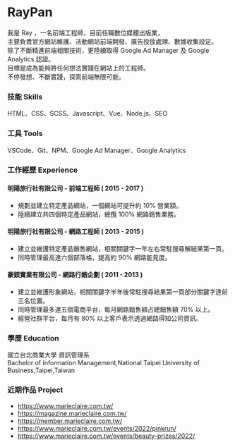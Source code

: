 # RayPan
我是 Ray ，一名前端工程師，目前任職數位媒體出版業，  
主要負責官方網站維護、活動網站前端開發、廣告投放處理、數據收集設定。  
除了不斷精進前端相關技術，更陸續取得 Google Ad Manager 及 Google Analytics 認證。  
目標是成為能夠將任何想法實踐在網站上的工程師。  
不停發想、不斷實踐，探索前端無限可能。 

### 技能 Skills
HTML、CSS、SCSS、Javascript、Vue、Node.js、SEO

### 工具 Tools
VSCode、Git、NPM、Google Ad Manager、Google Analytics

### 工作經歷 Experience
#### 明陽旅行社有限公司 - 前端工程師 ( 2015 - 2017 )
- 規劃並建立特定產品網站，一個網站可提升約 10% 營業額。
- 陸續建立共四個特定產品網站，總攬 100% 網路銷售業務。
#### 明陽旅行社有限公司 - 網路工程師 ( 2013 - 2015 )
- 建立並維護特定產品銷售網站，相關關鍵字一年左右常駐搜尋解結果第一頁。
- 同時管理最高達六個部落格，提高約 90% 網路能見度。
#### 豪鎂實業有限公司 - 網路行銷企劃 ( 2011 - 2013 )
- 建立並維護形象網站，相關關鍵字半年後常駐搜尋結果第一頁部分關鍵字達前三名位置。
- 同時管理最多達五個電商平台，每月網路銷售額占總銷售額 70% 以上。
- 經營社群平台，每月有 80% 以上客戶表示透過網路得知公司資訊。

### 學歷 Education
國立台北商業大學 資訊管理系  
Bachelor of Information Management,National Taipei University of Business,Taipei,Taiwan

### 近期作品 Project
- https://www.marieclaire.com.tw/
- https://magazine.marieclaire.com.tw/
- https://member.marieclaire.com.tw/
- https://www.marieclaire.com.tw/events/2022/pinkrun/
- https://www.marieclaire.com.tw/events/beauty-prizes/2022/
